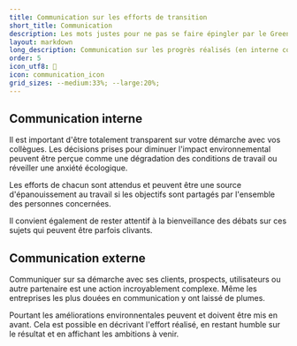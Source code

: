 ```yaml
---
title: Communication sur les efforts de transition
short_title: Communication
description: Les mots justes pour ne pas se faire épingler par le Green-washing
layout: markdown
long_description: Communication sur les progrès réalisés (en interne comme en externe).
order: 5
icon_utf8: 💬
icon: communication_icon
grid_sizes: --medium:33%; --large:20%;
---
```


## Communication interne

Il est important d'être totalement transparent sur votre démarche avec vos collègues. Les décisions prises pour diminuer l'impact environnemental peuvent être perçue comme une dégradation des conditions de travail ou réveiller une anxiété écologique.

Les efforts de chacun sont attendus et peuvent être une source d'épanouissement au travail si les objectifs sont partagés par l'ensemble des personnes concernées.

Il convient également de rester attentif à la bienveillance des débats sur ces sujets qui peuvent être parfois clivants.

## Communication externe

Communiquer sur sa démarche avec ses clients, prospects, utilisateurs ou autre partenaire est une action incroyablement complexe. Même les entreprises les plus douées en communication y ont laissé de plumes.

Pourtant les améliorations environnentales peuvent et doivent être mis en avant. Cela est possible en décrivant l'effort réalisé, en restant humble sur le résultat et en affichant les ambitions à venir.
